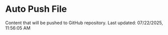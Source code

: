 # Auto Push File

Content that will be pushed to GitHub repository.
Last updated: 07/22/2025, 11:56:05 AM